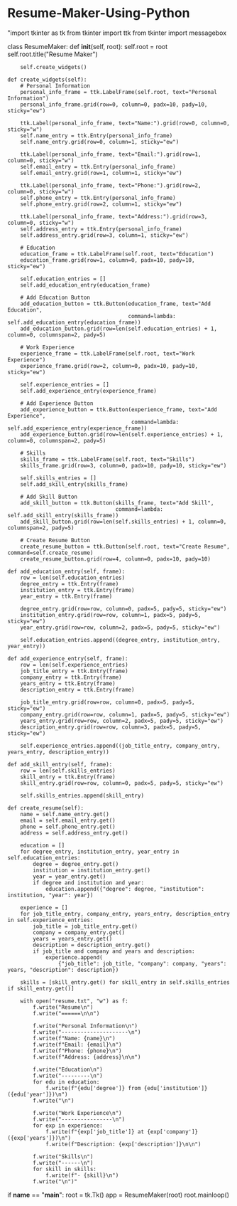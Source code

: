 # Resume-Maker-Using-Python

"import tkinter as tk
from tkinter import ttk
from tkinter import messagebox


class ResumeMaker:
    def __init__(self, root):
        self.root = root
        self.root.title("Resume Maker")

        self.create_widgets()

    def create_widgets(self):
        # Personal Information
        personal_info_frame = ttk.LabelFrame(self.root, text="Personal Information")
        personal_info_frame.grid(row=0, column=0, padx=10, pady=10, sticky="ew")

        ttk.Label(personal_info_frame, text="Name:").grid(row=0, column=0, sticky="w")
        self.name_entry = ttk.Entry(personal_info_frame)
        self.name_entry.grid(row=0, column=1, sticky="ew")

        ttk.Label(personal_info_frame, text="Email:").grid(row=1, column=0, sticky="w")
        self.email_entry = ttk.Entry(personal_info_frame)
        self.email_entry.grid(row=1, column=1, sticky="ew")

        ttk.Label(personal_info_frame, text="Phone:").grid(row=2, column=0, sticky="w")
        self.phone_entry = ttk.Entry(personal_info_frame)
        self.phone_entry.grid(row=2, column=1, sticky="ew")

        ttk.Label(personal_info_frame, text="Address:").grid(row=3, column=0, sticky="w")
        self.address_entry = ttk.Entry(personal_info_frame)
        self.address_entry.grid(row=3, column=1, sticky="ew")

        # Education
        education_frame = ttk.LabelFrame(self.root, text="Education")
        education_frame.grid(row=1, column=0, padx=10, pady=10, sticky="ew")

        self.education_entries = []
        self.add_education_entry(education_frame)

        # Add Education Button
        add_education_button = ttk.Button(education_frame, text="Add Education",
                                          command=lambda: self.add_education_entry(education_frame))
        add_education_button.grid(row=len(self.education_entries) + 1, column=0, columnspan=2, pady=5)

        # Work Experience
        experience_frame = ttk.LabelFrame(self.root, text="Work Experience")
        experience_frame.grid(row=2, column=0, padx=10, pady=10, sticky="ew")

        self.experience_entries = []
        self.add_experience_entry(experience_frame)

        # Add Experience Button
        add_experience_button = ttk.Button(experience_frame, text="Add Experience",
                                           command=lambda: self.add_experience_entry(experience_frame))
        add_experience_button.grid(row=len(self.experience_entries) + 1, column=0, columnspan=2, pady=5)

        # Skills
        skills_frame = ttk.LabelFrame(self.root, text="Skills")
        skills_frame.grid(row=3, column=0, padx=10, pady=10, sticky="ew")

        self.skills_entries = []
        self.add_skill_entry(skills_frame)

        # Add Skill Button
        add_skill_button = ttk.Button(skills_frame, text="Add Skill",
                                      command=lambda: self.add_skill_entry(skills_frame))
        add_skill_button.grid(row=len(self.skills_entries) + 1, column=0, columnspan=2, pady=5)

        # Create Resume Button
        create_resume_button = ttk.Button(self.root, text="Create Resume", command=self.create_resume)
        create_resume_button.grid(row=4, column=0, padx=10, pady=10)

    def add_education_entry(self, frame):
        row = len(self.education_entries)
        degree_entry = ttk.Entry(frame)
        institution_entry = ttk.Entry(frame)
        year_entry = ttk.Entry(frame)

        degree_entry.grid(row=row, column=0, padx=5, pady=5, sticky="ew")
        institution_entry.grid(row=row, column=1, padx=5, pady=5, sticky="ew")
        year_entry.grid(row=row, column=2, padx=5, pady=5, sticky="ew")

        self.education_entries.append((degree_entry, institution_entry, year_entry))

    def add_experience_entry(self, frame):
        row = len(self.experience_entries)
        job_title_entry = ttk.Entry(frame)
        company_entry = ttk.Entry(frame)
        years_entry = ttk.Entry(frame)
        description_entry = ttk.Entry(frame)

        job_title_entry.grid(row=row, column=0, padx=5, pady=5, sticky="ew")
        company_entry.grid(row=row, column=1, padx=5, pady=5, sticky="ew")
        years_entry.grid(row=row, column=2, padx=5, pady=5, sticky="ew")
        description_entry.grid(row=row, column=3, padx=5, pady=5, sticky="ew")

        self.experience_entries.append((job_title_entry, company_entry, years_entry, description_entry))

    def add_skill_entry(self, frame):
        row = len(self.skills_entries)
        skill_entry = ttk.Entry(frame)
        skill_entry.grid(row=row, column=0, padx=5, pady=5, sticky="ew")

        self.skills_entries.append(skill_entry)

    def create_resume(self):
        name = self.name_entry.get()
        email = self.email_entry.get()
        phone = self.phone_entry.get()
        address = self.address_entry.get()

        education = []
        for degree_entry, institution_entry, year_entry in self.education_entries:
            degree = degree_entry.get()
            institution = institution_entry.get()
            year = year_entry.get()
            if degree and institution and year:
                education.append({"degree": degree, "institution": institution, "year": year})

        experience = []
        for job_title_entry, company_entry, years_entry, description_entry in self.experience_entries:
            job_title = job_title_entry.get()
            company = company_entry.get()
            years = years_entry.get()
            description = description_entry.get()
            if job_title and company and years and description:
                experience.append(
                    {"job_title": job_title, "company": company, "years": years, "description": description})

        skills = [skill_entry.get() for skill_entry in self.skills_entries if skill_entry.get()]

        with open("resume.txt", "w") as f:
            f.write("Resume\n")
            f.write("======\n\n")

            f.write("Personal Information\n")
            f.write("---------------------\n")
            f.write(f"Name: {name}\n")
            f.write(f"Email: {email}\n")
            f.write(f"Phone: {phone}\n")
            f.write(f"Address: {address}\n\n")

            f.write("Education\n")
            f.write("---------\n")
            for edu in education:
                f.write(f"{edu['degree']} from {edu['institution']} ({edu['year']})\n")
            f.write("\n")

            f.write("Work Experience\n")
            f.write("----------------\n")
            for exp in experience:
                f.write(f"{exp['job_title']} at {exp['company']} ({exp['years']})\n")
                f.write(f"Description: {exp['description']}\n\n")

            f.write("Skills\n")
            f.write("------\n")
            for skill in skills:
                f.write(f"- {skill}\n")
            f.write("\n")"
        


if __name__ == "__main__":
    root = tk.Tk()
    app = ResumeMaker(root)
    root.mainloop()
